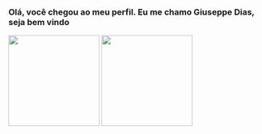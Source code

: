 ### Olá, você chegou ao meu perfil. Eu me chamo Giuseppe Dias, seja bem vindo

<div>
  <picture>
    <source 
      height="180em"
      srcset="https://github-readme-stats.vercel.app/api?username=galio17&show_icons=true&theme=synthwave&count_private=true"
      media="(prefers-color-scheme: dark)"
    />
    <source
      height="180em"
      srcset="https://github-readme-stats.vercel.app/api?username=galio17&show_icons=true&theme=dracula&count_private=true"
      media="(prefers-color-scheme: light), (prefers-color-scheme: no-preference)"
    />
    <img height="180em" src="https://github-readme-stats.vercel.app/api?username=galio17&show_icons=true&count_private=true" />
  </picture>
  <picture>
    <source 
      height="180em"
      srcset="https://github-readme-stats.vercel.app/api/top-langs?username=galio17&show_icons=true&theme=synthwave&count_private=true&layout=compact"
      media="(prefers-color-scheme: dark)"
    />
    <source
      height="180em"
      srcset="https://github-readme-stats.vercel.app/api/top-langs?username=galio17&show_icons=true&theme=dracula&count_private=true&layout=compact"
      media="(prefers-color-scheme: light), (prefers-color-scheme: no-preference)"
    />
    <img height="180em" src="https://github-readme-stats.vercel.app/api/top-langs?username=galio17&show_icons=true&count_private=true&layout=compact" />
  </picture>
</div>


<!--
**galio17/galio17** is a ✨ _special_ ✨ repository because its `README.md` (this file) appears on your GitHub profile.

Here are some ideas to get you started:

- 🔭 I’m currently working on ...
- 🌱 I’m currently learning ...
- 👯 I’m looking to collaborate on ...
- 🤔 I’m looking for help with ...
- 💬 Ask me about ...
- 📫 How to reach me: ...
- 😄 Pronouns: ...
- ⚡ Fun fact: ...
-->
